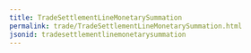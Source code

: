 ```yaml
---
title: TradeSettlementLineMonetarySummation
permalink: trade/TradeSettlementLineMonetarySummation.html
jsonid: tradesettlementlinemonetarysummation
---
```

